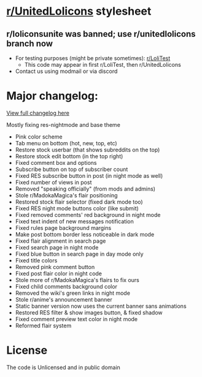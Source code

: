 # [r/UnitedLolicons](https://www.reddit.com/r/UnitedLolicons/) stylesheet
## r/loliconsunite was banned; use r/unitedlolicons branch now

- For testing purposes (might be private sometimes): [r/LoliTest](https://www.reddit.com/r/LoliTest/)
    - This code may appear in first r/LoliTest, then r/UnitedLolicons
- Contact us using modmail or via discord

# Major changelog:
[View full changelog here](https://github.com/r-LoliconsUnite/LoliconsUnite-stylesheet/commits/master/stylesheet.css)

Mostly fixing res-nightmode and base theme
- Pink color scheme
- Tab menu on bottom (hot, new, top, etc)
- Restore stock userbar (that shows subreddits on the top)
- Restore stock edit bottom (in the top right)
- Fixed comment box and options
- Subscribe button on top of subscriber count
- Fixed RES subscribe button in post (in night mode as well)
- Fixed number of views in post
- Removed "speaking officially" (from mods and admins)
- Stole r/MadokaMagica's flair positioning
- Restored stock flair selector (fixed dark mode too)
- Fixed RES night mode buttons color (like submit)
- Fixed removed comments' red background in night mode
- Fixed text indent of new messages notification
- Fixed rules page background margins
- Make post bottom border less noticeable in dark mode
- Fixed flair alignment in search page
- Fixed search page in night mode
- Fixed blue button in search page in day mode only
- Fixed title colors
- Removed pink comment button
- Fixed post flair color in night code
- Stole more of r/MadokaMagica's flairs to fix ours
- Fixed child comments background color
- Removed the wiki's green links in night mode
- Stole r/anime's announcement banner
- Static banner version now uses the current banner sans animations
- Restored RES filter & show images button, & fixed shadow
- Fixed comment preview text color in night mode
- Reformed flair system

# License
The code is Unlicensed and in public domain

